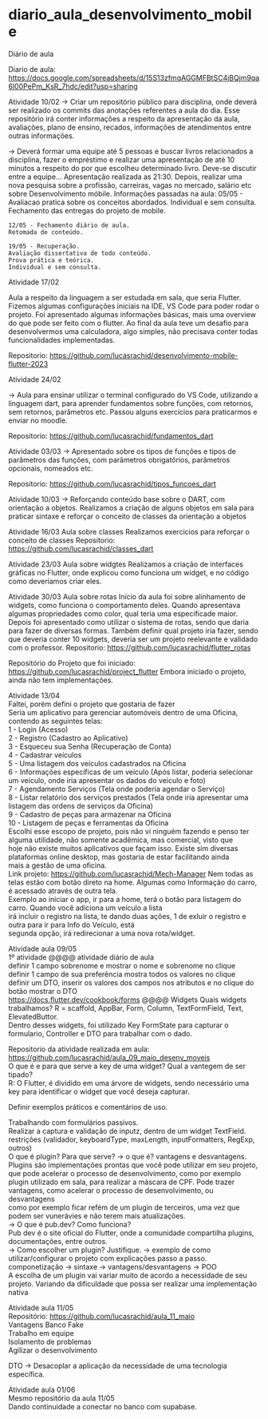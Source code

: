 # diario_aula_desenvolvimento_mobile
Diário de aula

Diario de aula: https://docs.google.com/spreadsheets/d/15S13zfmqAGGMFBtSC4jBQjm9qa6l00PePm_KsR_7hdc/edit?usp=sharing

Atividade 10/02
-> Criar um repositório público para disciplina, onde deverá ser realizado os commits das anotações referentes a aula do dia. Esse repositório irá conter informações a respeito da apresentação da aula, avaliações, plano de ensino, recados, informações de atendimentos entre outras informações.

-> Deverá formar uma equipe até 5 pessoas e buscar livros relacionados a disciplina, fazer o empréstimo e realizar uma apresentação de até 10 minutos a respeito do por que escolheu determinado livro. Deve-se discutir entre a equipe... Apresentação realizada as 21:30. Depois, realizar uma nova pesquisa sobre a profissão, carreiras, vagas no mercado, salário etc sobre Desenvolvimento móbile.
Informações passadas na aula: 
    05/05 - Avaliacao pratica sobre os conceitos abordados.
    Individual e sem consulta.
    Fechamento das entregas do projeto de mobile.

    12/05 - Fechamento diário de aula.
    Retomada de conteúdo.

    19/05 - Recuperação.
    Avaliação dissertativa de todo conteúdo.
    Prova prática e teórica.
    Individual e sem consulta.

Atividade 17/02

Aula a respeito da linguagem a ser estudada em sala, que seria Flutter. Fizemos algumas configurações iniciais na IDE, VS Code para poder rodar o projeto. Foi apresentado algumas informações básicas, mais uma overview do que pode ser feito com o flutter. Ao final da aula teve um desafio para desenvolvermos uma calculadora, algo simples, não precisava conter todas funcionalidades implementadas.

Repositorio: https://github.com/lucasrachid/desenvolvimento-mobile-flutter-2023

Atividade 24/02

-> Aula para ensinar utilizar o terminal configurado do VS Code, utilizando a linguagem dart, para aprender fundamentos sobre funções, com retornos, sem retornos, parâmetros etc. Passou alguns exercícios para praticarmos e enviar no moodle.

Repositorio: https://github.com/lucasrachid/fundamentos_dart

Atividade 03/03
-> Apresentado sobre os tipos de funções e tipos de parâmetros das funções, com parâmetros obrigatórios, parâmetros opcionais, nomeados etc.

Repositorio: https://github.com/lucasrachid/tipos_funcoes_dart

Atividade 10/03
-> Reforçando conteúdo base sobre o DART, com orientação a objetos.
Realizamos a criação de alguns objetos em sala para praticar sintaxe e reforçar o conceito de classes da orientação a objetos

Atividade 16/03
Aula sobre classes
Realizamos exercicios para reforçar o conceito de classes
Repositorio: https://github.com/lucasrachid/classes_dart

Atividade 23/03
Aula sobre widgtes
Realizamos a criação de interfaces gráficas no Flutter, onde explicou como funciona um widget, e no código como deveríamos criar eles.


Atividade 30/03
Aula sobre rotas
Início da aula foi sobre alinhamento de widgets, como funciona o comportamento deles. Quando apresentava algumas propriedades como color, qual teria uma especificade maior. Depois foi apresentado como utilizar o sistema de rotas, sendo que daria para fazer de diversas formas. Também definir qual projeto iria fazer, sendo que deveria conter 10 widgets, deveria ser um projeto reelevante e validado com o professor.
Repositorio: https://github.com/lucasrachid/flutter_rotas 

Repositório do Projeto que foi iniciado: https://github.com/lucasrachid/project_flutter
Embora iniciado o projeto, ainda não tem implementações.

Atividade 13/04<br>
Faltei, porém defini o projeto que gostaria de fazer<br>
Seria um aplicativo para gerenciar automóveis dentro de uma Oficina, contendo as seguintes telas:<br>
1 - Login (Acesso)<br>
2 - Registro (Cadastro ao Aplicativo)<br>
3 - Esqueceu sua Senha (Recuperação de Conta)<br>
4 - Cadastrar veículos <br>
5 - Uma listagem dos veículos cadastrados na Oficina<br>
6 - Informações específicas de um veículo (Após listar, poderia selecionar um veículo, onde iria apresentar os dados do veículo e foto)<br>
7 - Agendamento Serviços (Tela onde poderia agendar o Serviço)<br>
8 - Listar relatório dos serviços prestados (Tela onde iria apresentar uma listagem das ordens de serviços da Oficina)<br>
9 - Cadastro de peças para armazenar na Oficina<br>
10 - Listagem de peças e ferramentas da Oficina<br>
Escolhi esse escopo de projeto, pois não vi ninguém fazendo e penso ter alguma utilidade, não somente acadêmica, mas comercial, visto que<br>
hoje não existe muitos aplicativos que façam isso. Existe sim diversas plataformas online desktop, mas gostaria de estar facilitando ainda<br>
mais a gestão de uma oficina.<br>
Link projeto: https://github.com/lucasrachid/Mech-Manager
Nem todas as telas estão com botão direto na home. Algumas como Informação do carro, é acessado através de outra tela. <br>
Exemplo ao iniciar o app, ir para a home, terá o botão para listagem do carro. Quando você adiciona um veículo a lista <br>
irá incluir o registro na lista, te dando duas ações, 1 de exluir o registro e outra para ir para Info do Veículo, está <br>
segunda opção, irá redirecionar a uma nova rota/widget.

Atividade aula 09/05<br>
1º atividade @@@@ atividade diário de aula<br>
definir 1 campo sobrenome e mostrar o nome e sobrenome no clique<br>
definir 1 campo de sua preferência mostra todos os valores no clique<br>
definir um DTO, inserir os valores dos campos nos atributos e no clique do botão mostrar o DTO<br>
https://docs.flutter.dev/cookbook/forms @@@@ Widgets Quais widgets trabalhamos? R = scaffold, AppBar, Form, Column, TextFormField, Text, ElevatedButtor.<br>
Dentro desses widgets, foi utilizado Key FormState para capturar o formulario, Controller e DTO para trabalhar com o dado.<br>

Repositorio da atividade realizada em aula: https://github.com/lucasrachid/aula_09_maio_desenv_moveis<br>
O que é e para que serve a key de uma widget? Qual a vantegem de ser tipado?<br>
R: O Flutter, é dividido em uma árvore de widgets, sendo necessário uma key para identificar o widget que você deseja capturar.<br>

Definir exemplos práticos e comentários de uso.<br>

Trabalhando com formulários passivos.<br>
Realizar a captura e validação de inputz, dentro de um widget TextField.<br>
restrições (validador, keyboardType, maxLength, inputFormatters, RegExp, outros)<br>
O que é plugin? Para que serve? → o que é? vantagens e desvantagens.<br>
Plugins são implementações prontas que você pode utilizar em seu projeto, que pode acelerar o processo de desenvolvimento, como por exemplo<br>
plugin utilizado em sala, para realizar a máscara de CPF. Pode trazer vantagens, como acelerar o processo de desenvolvimento, ou desvantagens<br>
como por exemplo ficar refém de um plugin de terceiros, uma vez que podem ser vunerávies e não terem mais atualizações.<br>
→ O que é pub.dev? Como funciona? <br>
Pub dev é o site oficial do Flutter, onde a comunidade compartilha plugins, documentações, entre outros.<br>
→ Como escolher um plugin? Justifique. → exemplo de como utilizar/configurar o projeto com explicações passo a passo. componetização → sintaxe → vantagens/desvantagens → POO<br>
A escolha de um plugin vai variar muito de acordo a necessidade de seu projeto. Variando da dificuldade que possa ser realizar uma implementação nativa<br>

Atividade aula 11/05<br>
Repositório: https://github.com/lucasrachid/aula_11_maio<br>
Vantagens Banco Fake<br>
Trabalho em equipe<br>
Isolamento de problemas<br>
Agilizar o desenvolvimento<br>
  
DTO -> Desacoplar a aplicação da necessidade de uma tecnologia específica.<br>

Atividade aula 01/06<br>
Mesmo repositório da aula 11/05<br>
Dando continuidade a conectar no banco com supabase.<br>
